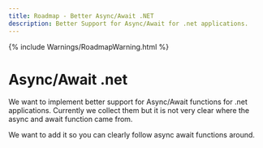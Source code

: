 ```yaml
---
title: Roadmap - Better Async/Await .NET
description: Better Support for Async/Await for .net applications.
---
```

{% include Warnings/RoadmapWarning.html %}

# Async/Await .net
We want to implement better support for Async/Await functions for .net applications.
Currently we collect them but it is not very clear where the async and await function came from.

We want to add it so you can clearly follow async await functions around.


